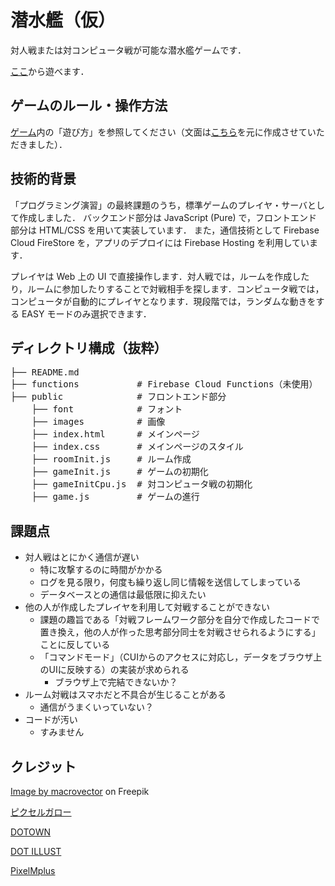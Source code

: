 # 潜水艦（仮）

対人戦または対コンピュータ戦が可能な潜水艦ゲームです．

<a href="https://mkybdevssubmarine.web.app/">ここ</a>から遊べます．

## ゲームのルール・操作方法
<a href="https://mkybdevssubmarine.web.app/">ゲーム</a>内の「遊び方」を参照してください（文面は<a href="https://github.com/tkaneko/submarine-py/blob/b16fc761d0019e7d7bf3337d13e059476e0919f3/README.md">こちら</a>を元に作成させていただきました）．

## 技術的背景
「プログラミング演習」の最終課題のうち，標準ゲームのプレイヤ・サーバとして作成しました．
バックエンド部分は JavaScript (Pure) で，フロントエンド部分は HTML/CSS を用いて実装しています．
また，通信技術として Firebase Cloud FireStore を，アプリのデプロイには Firebase Hosting を利用しています．

プレイヤは Web 上の UI で直接操作します．対人戦では，ルームを作成したり，ルームに参加したりすることで対戦相手を探します．コンピュータ戦では，コンピュータが自動的にプレイヤとなります．現段階では，ランダムな動きをする EASY モードのみ選択できます．

## ディレクトリ構成（抜粋）
<pre>
├── README.md
├── functions           # Firebase Cloud Functions（未使用）
├── public              # フロントエンド部分
    ├── font            # フォント
    ├── images          # 画像
    ├── index.html      # メインページ
    ├── index.css       # メインページのスタイル
    ├── roomInit.js     # ルーム作成
    ├── gameInit.js     # ゲームの初期化
    ├── gameInitCpu.js  # 対コンピュータ戦の初期化
    ├── game.js         # ゲームの進行
</pre>

## 課題点
- 対人戦はとにかく通信が遅い
    - 特に攻撃するのに時間がかかる
    - ログを見る限り，何度も繰り返し同じ情報を送信してしまっている
    - データベースとの通信は最低限に抑えたい
- 他の人が作成したプレイヤを利用して対戦することができない
    - 課題の趣旨である「対戦フレームワーク部分を自分で作成したコードで置き換え，他の人が作った思考部分同士を対戦させられるようにする」ことに反している
    - 「コマンドモード」（CUIからのアクセスに対応し，データをブラウザ上のUIに反映する）の実装が求められる
        - ブラウザ上で完結できないか？
- ルーム対戦はスマホだと不具合が生じることがある
    - 通信がうまくいっていない？
- コードが汚い
    - すみません

## クレジット
<a href="https://www.freepik.com/free-vector/vector-pixel-mouse-cursors-white-hand-drag-arrow-pointer_11053927.htm#query=pixel%20arrows&position=3&from_view=keyword&track=ais">Image by macrovector</a> on Freepik

<a href="https://hpgpixer.jp/" target="_blank">ピクセルガロー</a>

<a href="https://dotown.maeda-design-room.net/">DOTOWN</a>

<a href="https://dot-illust.net/">DOT ILLUST</a>

<a href="https://itouhiro.hatenablog.com/entry/20130602/font">PixelMplus</a>